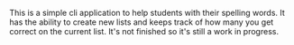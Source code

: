 This is a simple cli application to help students with their spelling words. It has the ability to create new lists and keeps track of how many you get correct on the current list. It's not finished so it's still a work in progress.

